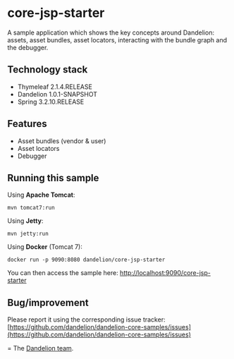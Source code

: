 core-jsp-starter
=================================================================

A sample application which shows the key concepts around Dandelion: assets, asset bundles, asset locators, interacting with the bundle graph and the debugger.

## Technology stack

 - Thymeleaf 2.1.4.RELEASE
 - Dandelion 1.0.1-SNAPSHOT
 - Spring 3.2.10.RELEASE

## Features
		
 - Asset bundles (vendor & user)
 - Asset locators
 - Debugger

## Running this sample

Using __Apache Tomcat__:

    mvn tomcat7:run

Using __Jetty__:

    mvn jetty:run

Using __Docker__ (Tomcat 7):

    docker run -p 9090:8080 dandelion/core-jsp-starter

You can then access the sample here: [http://localhost:9090/core-jsp-starter](http://localhost:9090/core-jsp-starter)

## Bug/improvement

Please report it using the corresponding issue tracker: [https://github.com/dandelion/dandelion-core-samples/issues](https://github.com/dandelion/dandelion-core-samples/issues)

=
The [Dandelion team](http://dandelion.github.io/team/).